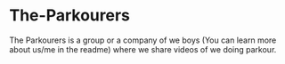 # The-Parkourers
The Parkourers is a group or a company of we boys (You can learn more about us/me in the readme) where we share videos of we doing parkour.
